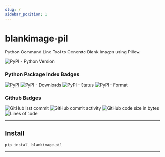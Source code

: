 ```yaml
---
slug: /
sidebar_position: 1
---
```


# blankimage-pil

Python Command Line Tool to Generate Blank Images using Pillow.


![PyPI - Python Version](https://img.shields.io/pypi/pyversions/blankimage-pil?style=for-the-badge)

### Python Package Index Badges

[![PyPI](https://img.shields.io/pypi/v/blankimage-pil?style=for-the-badge&color=gree&logo=pypi)](https://pypi.org/project/blankimage-pil/)
![PyPI - Downloads](https://img.shields.io/pypi/dm/blankimage-pil?label=Downloads&style=for-the-badge)
![PyPI - Status](https://img.shields.io/pypi/status/blankimage-pil?label=Status&style=for-the-badge)
![PyPI - Format](https://img.shields.io/pypi/format/blankimage-pil?label=Format&style=for-the-badge)


### Github Badges

![GitHub last commit](https://img.shields.io/github/last-commit/insumanth/blankimage-pil?style=for-the-badge)
![GitHub commit activity](https://img.shields.io/github/commit-activity/y/insumanth/blankimage-pil?style=for-the-badge)
![GitHub code size in bytes](https://img.shields.io/github/languages/code-size/insumanth/blankimage-pil?style=for-the-badge)
![Lines of code](https://img.shields.io/tokei/lines/github/insumanth/blankimage-pil?style=for-the-badge)



------------------
## Install 

```
pip install blankimage-pil
```
-------------------


